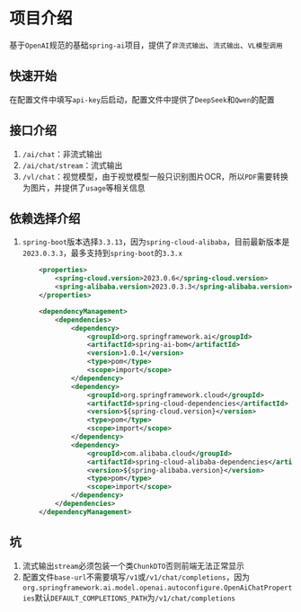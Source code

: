 # 项目介绍

基于`OpenAI`规范的基础`spring-ai`项目，提供了`非流式输出`、`流式输出`、`VL模型调用`

## 快速开始

在配置文件中填写`api-key`后启动，配置文件中提供了`DeepSeek`和`Qwen`的配置

## 接口介绍

1. `/ai/chat`：非流式输出
2. `/ai/chat/stream`：流式输出
3. `/vl/chat`：视觉模型，由于视觉模型一般只识别图片OCR，所以`PDF`需要转换为图片，并提供了`usage`等相关信息

## 依赖选择介绍

1. `spring-boot`版本选择`3.3.13`，因为`spring-cloud-alibaba`，目前最新版本是`2023.0.3.3`，最多支持到`spring-boot`的`3.3.x`

    ```xml
        <properties>
            <spring-cloud.version>2023.0.6</spring-cloud.version>
            <spring-alibaba.version>2023.0.3.3</spring-alibaba.version>
        </properties>
    
        <dependencyManagement>
            <dependencies>
                <dependency>
                    <groupId>org.springframework.ai</groupId>
                    <artifactId>spring-ai-bom</artifactId>
                    <version>1.0.1</version>
                    <type>pom</type>
                    <scope>import</scope>
                </dependency>
                <dependency>
                    <groupId>org.springframework.cloud</groupId>
                    <artifactId>spring-cloud-dependencies</artifactId>
                    <version>${spring-cloud.version}</version>
                    <type>pom</type>
                    <scope>import</scope>
                </dependency>
                <dependency>
                    <groupId>com.alibaba.cloud</groupId>
                    <artifactId>spring-cloud-alibaba-dependencies</artifactId>
                    <version>${spring-alibaba.version}</version>
                    <type>pom</type>
                    <scope>import</scope>
                </dependency>
            </dependencies>
        </dependencyManagement>
    ```

## 坑

1. 流式输出`stream`必须包装一个类`ChunkDTO`否则前端无法正常显示
2. 配置文件`base-url`不需要填写`/v1`或`/v1/chat/completions`，因为`org.springframework.ai.model.openai.autoconfigure.OpenAiChatProperties`默认`DEFAULT_COMPLETIONS_PATH`为`/v1/chat/completions`